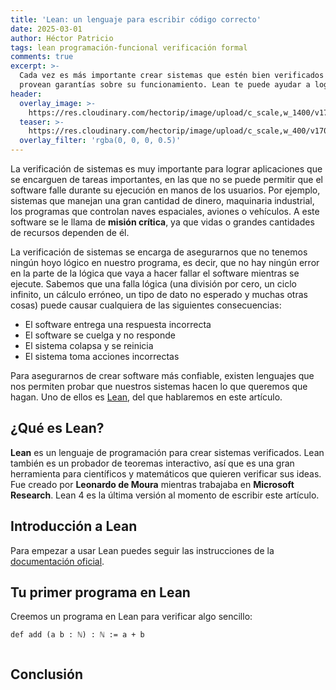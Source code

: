 ```yaml
---
title: 'Lean: un lenguaje para escribir código correcto'
date: 2025-03-01
author: Héctor Patricio
tags: lean programación-funcional verificación formal
comments: true
excerpt: >-
  Cada vez es más importante crear sistemas que estén bien verificados y que
  provean garantías sobre su funcionamiento. Lean te puede ayudar a lograrlo.
header:
  overlay_image: >-
    https://res.cloudinary.com/hectorip/image/upload/c_scale,w_1400/v1702275274/shubham-dhage-ONtKHht3aOE-unsplash_sgwtqx.jpg
  teaser: >-
    https://res.cloudinary.com/hectorip/image/upload/c_scale,w_400/v1702275274/shubham-dhage-ONtKHht3aOE-unsplash_sgwtqx.jpg
  overlay_filter: 'rgba(0, 0, 0, 0.5)'
---
```


La verificación de sistemas es muy importante para lograr aplicaciones que se
encarguen de tareas importantes, en las que no se puede permitir que el software
falle durante su ejecución en manos de los usuarios. Por ejemplo, sistemas que
manejan una gran cantidad de dinero, maquinaria industrial, los programas
que controlan naves espaciales, aviones o vehículos. A este software se le
llama de **misión crítica**, ya que vidas o grandes cantidades de recursos
dependen de él.

La verificación de sistemas se encarga de asegurarnos que no tenemos ningún
hoyo lógico en nuestro programa, es decir, que no hay ningún error en la
parte de la lógica que vaya a hacer fallar el software mientras se ejecute.
Sabemos que una falla lógica (una división por cero, un ciclo infinito, un cálculo erróneo,
un tipo de dato no esperado y muchas otras cosas) puede causar cualquiera de las
siguientes consecuencias:

- El software entrega una respuesta incorrecta
- El software se cuelga y no responde
- El sistema colapsa y se reinicia
- El sistema toma acciones incorrectas

Para asegurarnos de crear software más confiable, existen lenguajes que nos permiten
probar que nuestros sistemas hacen lo que queremos que hagan. Uno de ellos es
[Lean](https://leanprover.github.io/), del que hablaremos en este artículo.

## ¿Qué es Lean?

**Lean** es un lenguaje de programación para crear sistemas verificados.
Lean también es un probador de teoremas interactivo, así que es una gran herramienta
para científicos y matemáticos que quieren verificar sus ideas.
Fue creado por **Leonardo de Moura** mientras trabajaba en **Microsoft Research**. Lean 4
es la última versión al momento de escribir este artículo.

## Introducción a Lean

Para empezar a usar Lean puedes seguir las instrucciones de la
[documentación oficial](https://leanprover.github.io/lean4/getting_started.html).

## Tu primer programa en Lean

Creemos un programa en Lean para verificar algo sencillo:

```lean
def add (a b : ℕ) : ℕ := a + b


```

## Conclusión

